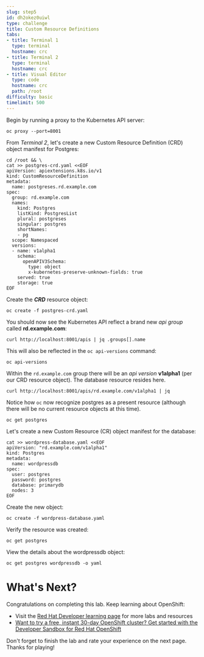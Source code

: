 ```yaml
---
slug: step5
id: dh2okez0uiwl
type: challenge
title: Custom Resource Definitions
tabs:
- title: Terminal 1
  type: terminal
  hostname: crc
- title: Terminal 2
  type: terminal
  hostname: crc
- title: Visual Editor
  type: code
  hostname: crc
  path: /root
difficulty: basic
timelimit: 500
---
```

Begin by running a proxy to the Kubernetes API server:

```
oc proxy --port=8001
```


From *Terminal 2*, let's create a new Custom Resource Definition (CRD) object manifest for Postgres:

```
cd /root && \
cat >> postgres-crd.yaml <<EOF
apiVersion: apiextensions.k8s.io/v1
kind: CustomResourceDefinition
metadata:
  name: postgreses.rd.example.com
spec:
  group: rd.example.com
  names:
    kind: Postgres
    listKind: PostgresList
    plural: postgreses
    singular: postgres
    shortNames:
    - pg
  scope: Namespaced
  versions:
  - name: v1alpha1
    schema:
      openAPIV3Schema:
        type: object
        x-kubernetes-preserve-unknown-fields: true
    served: true
    storage: true
EOF
```

Create the ***CRD*** resource object:

```
oc create -f postgres-crd.yaml
```

You should now see the Kubernetes API reflect a brand new *api group* called **rd.example.com**:

```
curl http://localhost:8001/apis | jq .groups[].name
```

This will also be reflected in the `oc api-versions` command:

```
oc api-versions
```

Within the `rd.example.com` group there will be an *api version* **v1alpha1** (per our CRD resource object). The database resource resides here.

```
curl http://localhost:8001/apis/rd.example.com/v1alpha1 | jq
```

Notice how `oc` now recognize postgres as a present resource (although there will be no current resource objects at this time).

```
oc get postgres
```

Let's create a new Custom Resource (CR) object manifest for the database:

```
cat >> wordpress-database.yaml <<EOF
apiVersion: "rd.example.com/v1alpha1"
kind: Postgres
metadata:
  name: wordpressdb
spec:
  user: postgres
  password: postgres
  database: primarydb
  nodes: 3
EOF
```

Create the new object:

```
oc create -f wordpress-database.yaml
```

Verify the resource was created:

```
oc get postgres
```

View the details about the wordpressdb object:

```
oc get postgres wordpressdb -o yaml
```

# What's Next?

Congratulations on completing this lab. Keep learning about OpenShift:

* Visit the [Red Hat Developer learning page](https://developers.redhat.com/learn) for more labs and resources
* [Want to try a free, instant 30-day OpenShift cluster? Get started with the Developer Sandbox for Red Hat OpenShift](https://developers.redhat.com/developer-sandbox)

Don't forget to finish the lab and rate your experience on the next page. Thanks for playing!